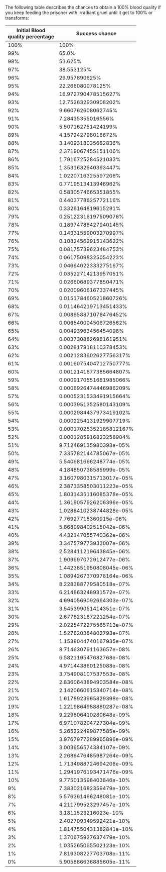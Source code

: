 The following table describes the chances to obtain a 100% blood quality if you keep feeding the prisoner with irradiant gruel until it get to 100% or transforms:

| Initial Blood <br/> quality percentage | Success chance          |
|----------------------------------------|-------------------------|
| 100%                                   | 100%                    |
| 99%                                    | 65.0%                   |
| 98%                                    | 53.625%                 |
| 97%                                    | 38.553125%              |
| 96%                                    | 29.957890625%           |
| 95%                                    | 22.266080078125%        |
| 94%                                    | 16.972790478515627%     |
| 93%                                    | 12.752632930908202%     |
| 92%                                    | 9.660762608062745%      |
| 91%                                    | 7.28435355016556%       |
| 90%                                    | 5.507162751424199%      |
| 89%                                    | 4.157242798016672%      |
| 88%                                    | 3.1409318035682836%     |
| 87%                                    | 2.3719067455151106%     |
| 86%                                    | 1.7916725284521033%     |
| 85%                                    | 1.3531632640393447%     |
| 84%                                    | 1.0220716325597206%     |
| 83%                                    | 0.7719513413946962%     |
| 82%                                    | 0.5830574665351855%     |
| 81%                                    | 0.4403778625772116%     |
| 80%                                    | 0.3326164819615291%     |
| 79%                                    | 0.25122316197509076%    |
| 78%                                    | 0.18974788427940145%    |
| 77%                                    | 0.14331559003270997%    |
| 76%                                    | 0.10824562915143622%    |
| 75%                                    | 0.08175739623484753%    |
| 74%                                    | 0.06175098325054223%    |
| 73%                                    | 0.04664022333275167%    |
| 72%                                    | 0.03522714213957051%    |
| 71%                                    | 0.02660689377850471%    |
| 70%                                    | 0.02009606167337445%    |
| 69%                                    | 0.015178460521860726%   |
| 68%                                    | 0.011464219713451433%   |
| 67%                                    | 0.008658871076476452%   |
| 66%                                    | 0.006540004506726562%   |
| 65%                                    | 0.00493963456454098%    |
| 64%                                    | 0.003730882698161951%   |
| 63%                                    | 0.002817918110378453%   |
| 62%                                    | 0.0021283602627756317%  |
| 61%                                    | 0.0016075404712750777%  |
| 60%                                    | 0.0012141677385664807%  |
| 59%                                    | 0.0009170551681985066%  |
| 58%                                    | 0.0006926474446986209%  |
| 57%                                    | 0.0005231533491915664%  |
| 56%                                    | 0.0003951352580143109%  |
| 55%                                    | 0.0002984437973419102%  |
| 54%                                    | 0.0002254131929907719%  |
| 53%                                    | 0.00017025352185812167% |
| 52%                                    | 0.0001285916823258904%  |
| 51%                                    | 9.712469135980393e-05%  |
| 50%                                    | 7.335782144785067e-05%  |
| 49%                                    | 5.540681666248774e-05%  |
| 48%                                    | 4.184850738585999e-05%  |
| 47%                                    | 3.1607980315713017e-05% |
| 46%                                    | 2.3873358503011223e-05% |
| 45%                                    | 1.8031435116085378e-05% |
| 44%                                    | 1.3619057926206396e-05% |
| 43%                                    | 1.0286410238744828e-05% |
| 42%                                    | 7.76927715360915e-06%   |
| 41%                                    | 5.868098402515042e-06%  |
| 40%                                    | 4.432147055740362e-06%  |
| 39%                                    | 3.347579773933007e-06%  |
| 38%                                    | 2.528411219643845e-06%  |
| 37%                                    | 1.909697072912477e-06%  |
| 36%                                    | 1.4423851950808045e-06% |
| 35%                                    | 1.0894267370978164e-06% |
| 34%                                    | 8.228388779580518e-07%  |
| 33%                                    | 6.214863248931572e-07%  |
| 32%                                    | 4.6940569092664303e-07% |
| 31%                                    | 3.545399051414351e-07%  |
| 30%                                    | 2.677823187221254e-07%  |
| 29%                                    | 2.0225472275565713e-07% |
| 28%                                    | 1.527620384802793e-07%  |
| 27%                                    | 1.1538044740167935e-07% |
| 26%                                    | 8.714630791163657e-08%  |
| 25%                                    | 6.582119547682768e-08%  |
| 24%                                    | 4.971443860125088e-08%  |
| 23%                                    | 3.754908107537553e-08%  |
| 22%                                    | 2.8360643894903584e-08% |
| 21%                                    | 2.1420660615340714e-08% |
| 20%                                    | 1.6178923965829398e-08% |
| 19%                                    | 1.2219864988880287e-08% |
| 18%                                    | 9.229606410280648e-09%  |
| 17%                                    | 6.971078204727304e-09%  |
| 16%                                    | 5.265222499877585e-09%  |
| 15%                                    | 3.9767977289965896e-09% |
| 14%                                    | 3.003656574384107e-09%  |
| 13%                                    | 2.2686476485987264e-09% |
| 12%                                    | 1.7134988724694208e-09% |
| 11%                                    | 1.2941976193471476e-09% |
| 10%                                    | 9.775013598403846e-10%  |
| 9%                                     | 7.383021682359479e-10%  |
| 8%                                     | 5.576361466248081e-10%  |
| 7%                                     | 4.211799523297457e-10%  |
| 6%                                     | 3.1811523216023e-10%    |
| 5%                                     | 2.402709349592421e-10%  |
| 4%                                     | 1.8147550431382841e-10% |
| 3%                                     | 1.370675927637479e-10%  |
| 2%                                     | 1.035265065502123e-10%  |
| 1%                                     | 7.819308227703708e-11%  |
| 0%                                     | 5.905886636885605e-11%  |